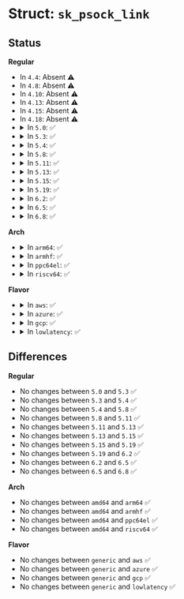 # Struct: <code>sk_psock_link</code>

## Status
<b>Regular</b>
<ul>
<li>
In <code>4.4</code>: Absent ⚠️
</li>
<li>
In <code>4.8</code>: Absent ⚠️
</li>
<li>
In <code>4.10</code>: Absent ⚠️
</li>
<li>
In <code>4.13</code>: Absent ⚠️
</li>
<li>
In <code>4.15</code>: Absent ⚠️
</li>
<li>
In <code>4.18</code>: Absent ⚠️
</li>
<li>
<details>
<summary>In <code>5.0</code>: ✅</summary>

```c
struct sk_psock_link {
    struct list_head list;
    struct bpf_map *map;
    void *link_raw;
};
```
</details>
</li>
<li>
<details>
<summary>In <code>5.3</code>: ✅</summary>

```c
struct sk_psock_link {
    struct list_head list;
    struct bpf_map *map;
    void *link_raw;
};
```
</details>
</li>
<li>
<details>
<summary>In <code>5.4</code>: ✅</summary>

```c
struct sk_psock_link {
    struct list_head list;
    struct bpf_map *map;
    void *link_raw;
};
```
</details>
</li>
<li>
<details>
<summary>In <code>5.8</code>: ✅</summary>

```c
struct sk_psock_link {
    struct list_head list;
    struct bpf_map *map;
    void *link_raw;
};
```
</details>
</li>
<li>
<details>
<summary>In <code>5.11</code>: ✅</summary>

```c
struct sk_psock_link {
    struct list_head list;
    struct bpf_map *map;
    void *link_raw;
};
```
</details>
</li>
<li>
<details>
<summary>In <code>5.13</code>: ✅</summary>

```c
struct sk_psock_link {
    struct list_head list;
    struct bpf_map *map;
    void *link_raw;
};
```
</details>
</li>
<li>
<details>
<summary>In <code>5.15</code>: ✅</summary>

```c
struct sk_psock_link {
    struct list_head list;
    struct bpf_map *map;
    void *link_raw;
};
```
</details>
</li>
<li>
<details>
<summary>In <code>5.19</code>: ✅</summary>

```c
struct sk_psock_link {
    struct list_head list;
    struct bpf_map *map;
    void *link_raw;
};
```
</details>
</li>
<li>
<details>
<summary>In <code>6.2</code>: ✅</summary>

```c
struct sk_psock_link {
    struct list_head list;
    struct bpf_map *map;
    void *link_raw;
};
```
</details>
</li>
<li>
<details>
<summary>In <code>6.5</code>: ✅</summary>

```c
struct sk_psock_link {
    struct list_head list;
    struct bpf_map *map;
    void *link_raw;
};
```
</details>
</li>
<li>
<details>
<summary>In <code>6.8</code>: ✅</summary>

```c
struct sk_psock_link {
    struct list_head list;
    struct bpf_map *map;
    void *link_raw;
};
```
</details>
</li>
</ul>
<b>Arch</b>
<ul>
<li>
<details>
<summary>In <code>arm64</code>: ✅</summary>

```c
struct sk_psock_link {
    struct list_head list;
    struct bpf_map *map;
    void *link_raw;
};
```
</details>
</li>
<li>
<details>
<summary>In <code>armhf</code>: ✅</summary>

```c
struct sk_psock_link {
    struct list_head list;
    struct bpf_map *map;
    void *link_raw;
};
```
</details>
</li>
<li>
<details>
<summary>In <code>ppc64el</code>: ✅</summary>

```c
struct sk_psock_link {
    struct list_head list;
    struct bpf_map *map;
    void *link_raw;
};
```
</details>
</li>
<li>
<details>
<summary>In <code>riscv64</code>: ✅</summary>

```c
struct sk_psock_link {
    struct list_head list;
    struct bpf_map *map;
    void *link_raw;
};
```
</details>
</li>
</ul>
<b>Flavor</b>
<ul>
<li>
<details>
<summary>In <code>aws</code>: ✅</summary>

```c
struct sk_psock_link {
    struct list_head list;
    struct bpf_map *map;
    void *link_raw;
};
```
</details>
</li>
<li>
<details>
<summary>In <code>azure</code>: ✅</summary>

```c
struct sk_psock_link {
    struct list_head list;
    struct bpf_map *map;
    void *link_raw;
};
```
</details>
</li>
<li>
<details>
<summary>In <code>gcp</code>: ✅</summary>

```c
struct sk_psock_link {
    struct list_head list;
    struct bpf_map *map;
    void *link_raw;
};
```
</details>
</li>
<li>
<details>
<summary>In <code>lowlatency</code>: ✅</summary>

```c
struct sk_psock_link {
    struct list_head list;
    struct bpf_map *map;
    void *link_raw;
};
```
</details>
</li>
</ul>

## Differences
<b>Regular</b>
<ul>
<li>
No changes between <code>5.0</code> and <code>5.3</code> ✅
</li>
<li>
No changes between <code>5.3</code> and <code>5.4</code> ✅
</li>
<li>
No changes between <code>5.4</code> and <code>5.8</code> ✅
</li>
<li>
No changes between <code>5.8</code> and <code>5.11</code> ✅
</li>
<li>
No changes between <code>5.11</code> and <code>5.13</code> ✅
</li>
<li>
No changes between <code>5.13</code> and <code>5.15</code> ✅
</li>
<li>
No changes between <code>5.15</code> and <code>5.19</code> ✅
</li>
<li>
No changes between <code>5.19</code> and <code>6.2</code> ✅
</li>
<li>
No changes between <code>6.2</code> and <code>6.5</code> ✅
</li>
<li>
No changes between <code>6.5</code> and <code>6.8</code> ✅
</li>
</ul>
<b>Arch</b>
<ul>
<li>
No changes between <code>amd64</code> and <code>arm64</code> ✅
</li>
<li>
No changes between <code>amd64</code> and <code>armhf</code> ✅
</li>
<li>
No changes between <code>amd64</code> and <code>ppc64el</code> ✅
</li>
<li>
No changes between <code>amd64</code> and <code>riscv64</code> ✅
</li>
</ul>
<b>Flavor</b>
<ul>
<li>
No changes between <code>generic</code> and <code>aws</code> ✅
</li>
<li>
No changes between <code>generic</code> and <code>azure</code> ✅
</li>
<li>
No changes between <code>generic</code> and <code>gcp</code> ✅
</li>
<li>
No changes between <code>generic</code> and <code>lowlatency</code> ✅
</li>
</ul>
